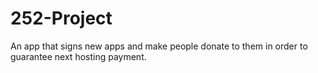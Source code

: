 # 252-Project
An app that signs new apps and make people donate to them in order to guarantee next hosting payment.
